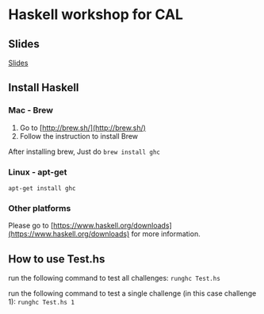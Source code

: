 # Haskell workshop for CAL
## Slides
[Slides](https://docs.google.com/presentation/d/1SdPJRyJE2ux75ZBH_iuGdew-t3oUT2GzeeKuSiKhJ_Q/edit?usp=sharing)

## Install Haskell
### Mac - Brew
1. Go to [http://brew.sh/](http://brew.sh/)
1. Follow the instruction to install Brew

After installing brew, Just do ```brew install ghc```

### Linux - apt-get
```apt-get install ghc```

### Other platforms
Please go to [https://www.haskell.org/downloads](https://www.haskell.org/downloads) for more information.

## How to use Test.hs
run the following command to test all challenges:
```runghc Test.hs```

run the following command to test a single challenge (in this case challenge 1):
```runghc Test.hs 1```
